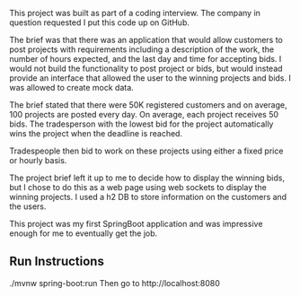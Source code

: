 This project was built as part of a coding interview. The company in question requested I put this code up on GitHub. 

The brief was that there was an application that would allow customers to post projects with requirements including a description of the work, the number of hours expected, and the last day and time for accepting bids. I would not build the functionality to post project or bids, but would instead provide an interface that allowed the user to the winning projects and bids. I was allowed to create mock data.

The brief stated that there were 50K registered customers and on average, 100 projects are posted every day. On average, each project receives 50 bids. The tradesperson with the lowest bid for the project automatically wins the project when the deadline is reached.

Tradespeople then bid to work on these projects using either a fixed price or hourly basis. 

The project brief left it up to me to decide how to display the winning bids, but I chose to do this as a web page using web sockets to display the winning projects. I used a h2 DB to store information on the customers and the users.

This project was my first SpringBoot application and was impressive enough for me to eventually get the job.

## Run Instructions

./mvnw spring-boot:run 
Then go to http://localhost:8080


